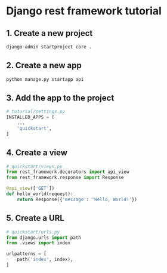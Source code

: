 # Django rest framework tutorial

## 1. Create a new project

```bash
django-admin startproject core .
```

## 2. Create a new app

```bash
python manage.py startapp api
```

## 3. Add the app to the project

```python
# tutorial/settings.py
INSTALLED_APPS = [
    ...
    'quickstart',
]
```

## 4. Create a view

```python
# quickstart/views.py
from rest_framework.decorators import api_view
from rest_framework.response import Response

@api_view(['GET'])
def hello_world(request):
    return Response({'message': 'Hello, World!'})

```

## 5. Create a URL


```python
# quickstart/urls.py
from django.urls import path
from .views import index

urlpatterns = [
    path('index', index),
]
```